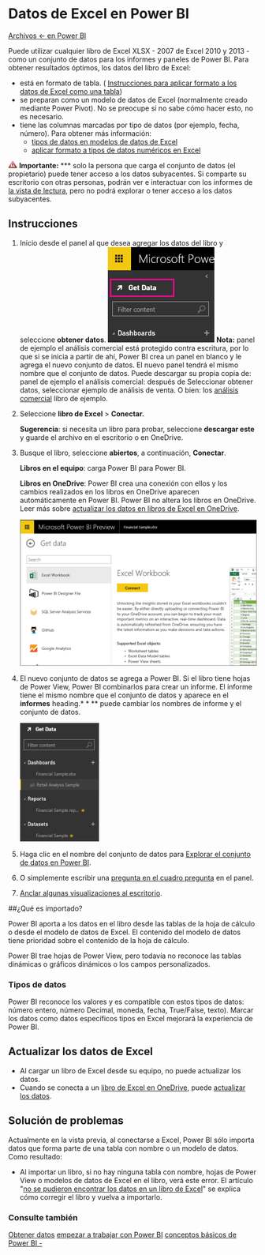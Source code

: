 <properties 
   pageTitle="Datos de Excel en Power BI" 
   description="Datos de Excel en Power BI" 
   services="powerbi" 
   documentationCenter="" 
   authors="v-anpasi" 
   manager="mblythe" 
   editor=""
   tags=""/>
 
<tags
   ms.service="powerbi"
   ms.devlang="NA"
   ms.topic="article"
   ms.tgt_pltfrm="NA"
   ms.workload="powerbi"
   ms.date="06/19/2015"
   ms.author="v-anpasi"/>

# Datos de Excel en Power BI

[Archivos ← en Power BI](https://support.powerbi.com/knowledgebase/topics/88767-files-in-power-bi)

Puede utilizar cualquier libro de Excel XLSX - 2007 de Excel 2010 y 2013 - como un conjunto de datos para los informes y paneles de Power BI. Para obtener resultados óptimos, los datos del libro de Excel:

-  está en formato de tabla. \( [Instrucciones para aplicar formato a los datos de Excel como una tabla](https://support.office.com/en-us/article/Create-an-Excel-table-in-a-worksheet-e81aa349-b006-4f8a-9806-5af9df0ac664?ui=en-US&rs=en-US&ad=US)\)
-  se preparan como un modelo de datos de Excel \(normalmente creado mediante Power Pivot\). No se preocupe si no sabe cómo hacer esto, no es necesario.
-  tiene las columnas marcadas por tipo de datos \(por ejemplo, fecha, número\). Para obtener más información:
	-   [tipos de datos en modelos de datos de Excel](https://support.office.com/en-US/Article/Data-Types-Supported-in-Data-Models-e2388f62-6122-4e2b-bcad-053e3da9ba90)
	-   [aplicar formato a tipos de datos numéricos en Excel](https://support.office.com/en-us/article/Format-numbers-f27f865b-2dc5-4970-b289-5286be8b994a)

![](media/powerbi-service-excel-data/importantIcon.png) **Importante:** \*\*\* solo la persona que carga el conjunto de datos \(el propietario\) puede tener acceso a los datos subyacentes. Si comparte su escritorio con otras personas, podrán ver e interactuar con los informes de [la vista de lectura](http://support.powerbi.com/knowledgebase/articles/439920-open-a-report-in-reading-view), pero no podrá explorar o tener acceso a los datos subyacentes.

## Instrucciones


1.  Inicio desde el panel al que desea agregar los datos del libro y seleccione **obtener datos**. ![](media/powerbi-service-excel-data/PBI_GetData.png) **Nota:** panel de ejemplo el análisis comercial está protegido contra escritura, por lo que si se inicia a partir de ahí, Power BI crea un panel en blanco y le agrega el nuevo conjunto de datos. El nuevo panel tendrá el mismo nombre que el conjunto de datos. Puede descargar su propia copia de: panel de ejemplo el análisis comercial: después de Seleccionar obtener datos, seleccionar ejemplo de análisis de venta. O bien: los [análisis comercial](https://support.powerbi.com/knowledgebase/articles/474807) libro de ejemplo.
    
2.  Seleccione **libro de Excel** \> **Conectar.**
    
	**Sugerencia**: si necesita un libro para probar, seleccione **descargar este** y guarde el archivo en el escritorio o en OneDrive.

3.  Busque el libro, seleccione **abiertos**, a continuación, **Conectar**.

    **Libros en el equipo**: carga Power BI para Power BI.

    **Libros en OneDrive**: Power BI crea una conexión con ellos y los cambios realizados en los libros en OneDrive aparecen automáticamente en Power BI. Power BI no altera los libros en OneDrive. Leer más sobre [actualizar los datos en libros de Excel en OneDrive](https://support.powerbi.com/knowledgebase/articles/471009).

    ![](media/powerbi-service-excel-data/PBI_GetDataExcel.png)
    
    
4.  El nuevo conjunto de datos se agrega a Power BI. Si el libro tiene hojas de Power View, Power BI combinarlos para crear un informe. El informe tiene el mismo nombre que el conjunto de datos y aparece en el **informes** heading.\* \* \*\* puede cambiar los nombres de informe y el conjunto de datos.
    
    ![](media/powerbi-service-excel-data/PBI_GetDataPane.png)
5.  Haga clic en el nombre del conjunto de datos para [Explorar el conjunto de datos en Power BI](http://support.powerbi.com/knowledgebase/articles/475159-explore-a-dataset).  
6.  O simplemente escribir una [pregunta en el cuadro pregunta](http://support.powerbi.com/knowledgebase/articles/474566-q-a-in-power-bi) en el panel.
7.  [Anclar algunas visualizaciones al escritorio](http://support.powerbi.com/knowledgebase/articles/430323-pin-a-tile-to-a-dashboard-from-a-report). 

##¿Qué es importado?

Power BI aporta a los datos en el libro desde las tablas de la hoja de cálculo o desde el modelo de datos de Excel. El contenido del modelo de datos tiene prioridad sobre el contenido de la hoja de cálculo.

Power BI trae hojas de Power View, pero todavía no reconoce las tablas dinámicas o gráficos dinámicos o los campos personalizados.

### Tipos de datos

Power BI reconoce los valores y es compatible con estos tipos de datos: número entero, número Decimal, moneda, fecha, True/False, texto\). Marcar los datos como datos específicos tipos en Excel mejorará la experiencia de Power BI.

## Actualizar los datos de Excel
-   Al cargar un libro de Excel desde su equipo, no puede actualizar los datos. 
-   Cuando se conecta a un [libro de Excel en OneDrive](http://support.powerbi.com/knowledgebase/articles/471009-excel-data-stored-in-onedrive), puede [actualizar los datos](http://support.powerbi.com/knowledgebase/articles/474669-refresh-data-in-power-bi).

## Solución de problemas
Actualmente en la vista previa, al conectarse a Excel, Power BI sólo importa datos que forma parte de una tabla con nombre o un modelo de datos. Como resultado:

-   Al importar un libro, si no hay ninguna tabla con nombre, hojas de Power View o modelos de datos de Excel en el libro, verá este error. El artículo "[no se pudieron encontrar los datos en un libro de Excel](https://support.powerbi.com/knowledgebase/articles/501937--we-couldn-t-find-any-data-in-your-excel-workbook)" se explica cómo corregir el libro y vuelva a importarlo.

### Consulte también


[Obtener datos](http://support.powerbi.com/knowledgebase/articles/434354-get-data) [empezar a trabajar con Power BI](http://support.powerbi.com/knowledgebase/articles/430814-get-started-with-power-bi) [conceptos básicos de Power BI -](http://support.powerbi.com/knowledgebase/articles/487029-power-bi-preview-basic-concepts)